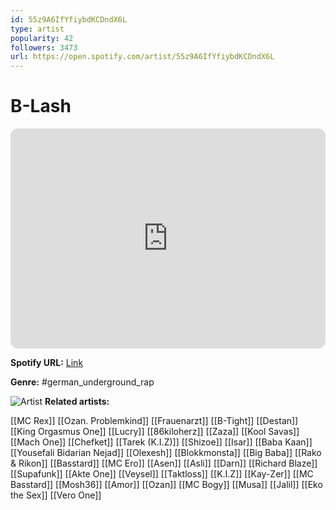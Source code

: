 ```yaml
---
id: 55z9A6IfYfiybdKCDndX6L
type: artist
popularity: 42
followers: 3473
url: https://open.spotify.com/artist/55z9A6IfYfiybdKCDndX6L
---
```

# B-Lash

<iframe style="border-radius:12px" src="https://open.spotify.com/embed/artist/55z9A6IfYfiybdKCDndX6L" width="100%" height="352" frameBorder="0" allowfullscreen="" allow="autoplay; clipboard-write; encrypted-media; fullscreen; picture-in-picture" loading="lazy"></iframe>

**Spotify URL:** [Link](https://open.spotify.com/artist/55z9A6IfYfiybdKCDndX6L)

**Genre:**  #german_underground_rap

![Artist](https://i.scdn.co/image/ab6761610000e5eb5ccd2e0a9af53e288c5c6db5)
**Related artists:**

[[MC Rex]]
[[Ozan. Problemkind]]
[[Frauenarzt]]
[[B-Tight]]
[[Destan]]
[[King Orgasmus One]]
[[Lucry]]
[[86kiloherz]]
[[Zaza]]
[[Kool Savas]]
[[Mach One]]
[[Chefket]]
[[Tarek (K.I.Z)]]
[[Shizoe]]
[[Isar]]
[[Baba Kaan]]
[[Yousefali Bidarian Nejad]]
[[Olexesh]]
[[Blokkmonsta]]
[[Big Baba]]
[[Rako & Rikon]]
[[Basstard]]
[[MC Ero]]
[[Asen]]
[[Asli]]
[[Darn]]
[[Richard Blaze]]
[[Supafunk]]
[[Akte One]]
[[Veysel]]
[[Taktloss]]
[[K.I.Z]]
[[Kay-Zer]]
[[MC Basstard]]
[[Mosh36]]
[[Amor]]
[[Ozan]]
[[MC Bogy]]
[[Musa]]
[[Jalil]]
[[Eko the Sex]]
[[Vero One]]
